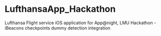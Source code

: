 # LufthansaApp_Hackathon

Lufthansa Flight service iOS application for App@night, LMU Hackathon
-iBeacons checkpoints dummy detection integration

